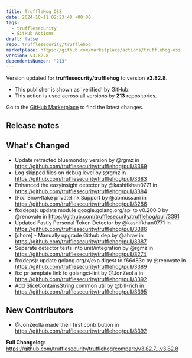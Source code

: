 ```yaml
---
title: TruffleHog OSS
date: 2024-10-11 02:23:48 +00:00
tags:
  - trufflesecurity
  - GitHub Actions
draft: false
repo: trufflesecurity/trufflehog
marketplace: https://github.com/marketplace/actions/trufflehog-oss
version: v3.82.8
dependentsNumber: "213"
---
```



Version updated for **trufflesecurity/trufflehog** to version **v3.82.8**.
- This publisher is shown as 'verified' by GitHub.
- This action is used across all versions by **213** repositories.

Go to the [GitHub Marketplace](https://github.com/marketplace/actions/trufflehog-oss) to find the latest changes.

## Release notes

## What's Changed
* Update retracted bluemonday version by @rgmz in https://github.com/trufflesecurity/trufflehog/pull/3369
* Log skipped files on debug level by @rgmz in https://github.com/trufflesecurity/trufflehog/pull/3383
* Enhanced the easyinsight detector by @kashifkhan0771 in https://github.com/trufflesecurity/trufflehog/pull/3384
* [Fix] Snowflake privatelink Support by @abmussani in https://github.com/trufflesecurity/trufflehog/pull/3286
* fix(deps): update module google.golang.org/api to v0.200.0 by @renovate in https://github.com/trufflesecurity/trufflehog/pull/3391
* Updated Fastly Personal Token Detector by @kashifkhan0771 in https://github.com/trufflesecurity/trufflehog/pull/3386
* [chore] - Manually upgrade Github dep by @ahrav in https://github.com/trufflesecurity/trufflehog/pull/3387
* Separate detector tests into unit/integration by @rgmz in https://github.com/trufflesecurity/trufflehog/pull/3274
* fix(deps): update golang.org/x/exp digest to f66d83c by @renovate in https://github.com/trufflesecurity/trufflehog/pull/3389
* fix: pr template link to golangci-lint by @JonZeolla in https://github.com/trufflesecurity/trufflehog/pull/3392
* Add SliceContainsString common util by @bill-rich in https://github.com/trufflesecurity/trufflehog/pull/3395

## New Contributors
* @JonZeolla made their first contribution in https://github.com/trufflesecurity/trufflehog/pull/3392

**Full Changelog**: https://github.com/trufflesecurity/trufflehog/compare/v3.82.7...v3.82.8
